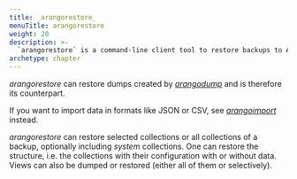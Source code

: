 ```yaml
---
title: _arangorestore_
menuTitle: arangorestore
weight: 20
description: >-
  `arangorestore` is a command-line client tool to restore backups to ArangoDB servers
archetype: chapter
---
```

_arangorestore_ can restore dumps created by [_arangodump_](../arangodump/_index.md)
and is therefore its counterpart.

If you want to import data in formats like JSON or CSV, see
[_arangoimport_](../arangoimport/_index.md) instead.

_arangorestore_ can restore selected collections or all collections of a backup,
optionally including _system_ collections. One can restore the structure, i.e.
the collections with their configuration with or without data.
Views can also be dumped or restored (either all of them or selectively).
